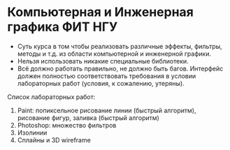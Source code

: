 # Компьютерная и Инженерная графика ФИТ НГУ

- Суть курса в том чтобы реализовать различные эффекты, фильтры, методы и т.д. из области компьютерной и инженерной графики. 
- Нельзя использовать никакие специальные библиотеки.
- Всё должно работать правильно, не должно быть багов. Интерфейс должен полностью соответствовать требования в условии лабораторных работ (условия, к сожалению, утеряны).

Список лабораторных работ:
1. Paint: попиксельное рисование линии (быстрый алгоритм), рисование фигур, заливка (быстрый алгоритм)
2. Photoshop: множество фильтров
3. Изолинии
4. Сплайны и 3D wireframe
